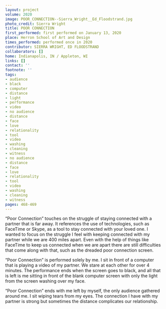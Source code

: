 ```yaml
---
layout: project
volume: 2020
image: POOR_CONNECTION--Sierra_Wright__Ed_Floodstrand.jpg
photo_credit: Sierra Wright
title: POOR CONNECTION
first_performed: first performed on January 13, 2020
place: Herron School of Art and Design
times_performed: performed once in 2020
contributor: SIERRA WRIGHT, ED FLOODSTRAND
collaborators: []
home: Indianapolis, IN / Appleton, WI
links: []
contact: ''
footnote: ''
tags:
- audience
- black
- computer
- distance
- light
- performance
- video
- no audience
- distance
- face
- love
- relationality
- tool
- video
- washing
- cleaning
- witness
- no audience
- distance
- face
- love
- relationality
- tool
- video
- washing
- cleaning
- witness
pages: 468-469
---
```


“Poor Connection” touches on the struggle of staying connected with a partner that is far away. It references the use of technologies, such as FaceTime or Skype, as a tool to stay connected with your loved one. I wanted to focus on the struggle I feel with keeping connected with my partner while we are 400 miles apart. Even with the help of things like FaceTime to keep us connected when we are apart there are still difficulties that come along with that, such as the dreaded poor connection screen.   

“Poor Connection” is performed solely by me. I sit in front of a computer that is playing a video of my partner. We stare at each other for over 4 minutes. The performance ends when the screen goes to black, and all that is left is me sitting in front of the blank computer screen with only the light from the screen washing over my face.

 

“Poor Connection” ends with me left by myself, the only audience gathered around me. I sit wiping tears from my eyes. The connection I have with my partner is strong but sometimes the distance complicates our relationship.